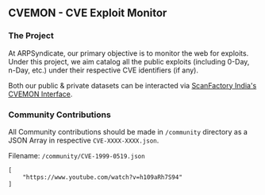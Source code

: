 ## CVEMON - CVE Exploit Monitor

### The Project
At ARPSyndicate, our primary objective is to monitor the web for exploits. Under this project, we aim catalog all the public exploits (including 0-Day, n-Day, etc.) under their respective CVE identifiers (if any).

Both our public & private datasets can be interacted via [ScanFactory India's CVEMON Interface](https://in.scanfactory.io/cvemon.html).

### Community Contributions
All Community contributions should be made in `/community` directory as a JSON Array in respective `CVE-XXXX-XXXX.json`. 


Filename: `/community/CVE-1999-0519.json`
```
[
    "https://www.youtube.com/watch?v=h109aRh7S94"
]
```